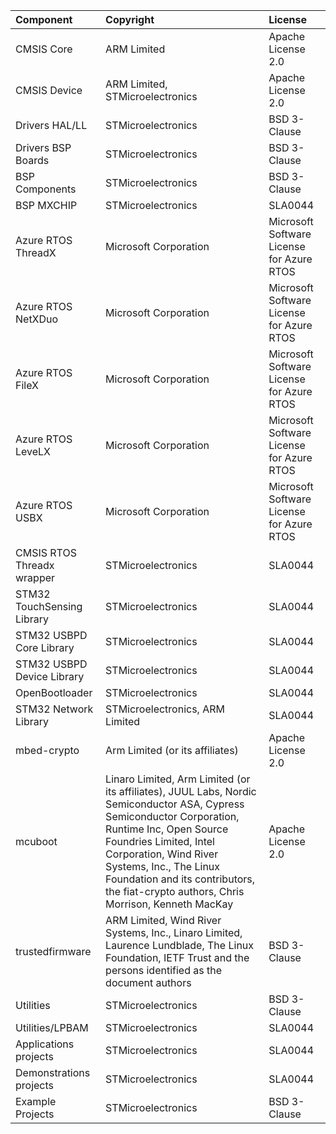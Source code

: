 | Component                       | Copyright                                                          | License                                       |
|:---------                       |:----------                                                         |:-------                                       |
| CMSIS Core                      | ARM Limited                                                        | Apache License 2.0                            |
| CMSIS Device                    | ARM Limited, STMicroelectronics                                    | Apache License 2.0                            |
| Drivers HAL/LL                  | STMicroelectronics                                                 | BSD 3-Clause                                  |
| Drivers BSP Boards              | STMicroelectronics                                                 | BSD 3-Clause                                  |
| BSP Components                  | STMicroelectronics                                                 | BSD 3-Clause                                  |
| BSP MXCHIP                      | STMicroelectronics                                                 | SLA0044                                       |
| Azure RTOS ThreadX              | Microsoft Corporation                                              | Microsoft Software License for Azure RTOS     |
| Azure RTOS NetXDuo              | Microsoft Corporation                                              | Microsoft Software License for Azure RTOS     |
| Azure RTOS FileX                | Microsoft Corporation                                              | Microsoft Software License for Azure RTOS     |
| Azure RTOS LeveLX               | Microsoft Corporation                                              | Microsoft Software License for Azure RTOS     |
| Azure RTOS USBX                 | Microsoft Corporation                                              | Microsoft Software License for Azure RTOS     |
| CMSIS RTOS Threadx wrapper      | STMicroelectronics                                                 | SLA0044                                       |
| STM32 TouchSensing Library      | STMicroelectronics                                                 | SLA0044                                       |
| STM32 USBPD Core Library        | STMicroelectronics                                                 | SLA0044                                       |
| STM32 USBPD Device Library      | STMicroelectronics                                                 | SLA0044                                       |
| OpenBootloader                  | STMicroelectronics                                                 | SLA0044                                       |
| STM32 Network Library           | STMicroelectronics, ARM Limited                                    | SLA0044                                       |
| mbed-crypto                     | Arm Limited (or its affiliates)                                    | Apache License 2.0                            |
| mcuboot                         | Linaro Limited, Arm Limited (or its affiliates), JUUL Labs, Nordic Semiconductor ASA, Cypress Semiconductor Corporation,  Runtime Inc, Open Source Foundries Limited,  Intel Corporation,  Wind River Systems, Inc., The Linux Foundation and its contributors,  the fiat-crypto authors, Chris Morrison,  Kenneth MacKay | Apache License 2.0                            |
| trustedfirmware                 | ARM Limited, Wind River Systems, Inc., Linaro Limited, Laurence Lundblade, The Linux Foundation, IETF Trust and the persons identified as the document authors                                                                                                                                                            | BSD 3-Clause                                  |
| Utilities                       | STMicroelectronics                                                 | BSD 3-Clause                                  |
| Utilities/LPBAM                 | STMicroelectronics                                                 | SLA0044                                       |
| Applications projects           | STMicroelectronics                                                 | SLA0044                                       |
| Demonstrations projects         | STMicroelectronics                                                 | SLA0044                                       |
| Example Projects                | STMicroelectronics                                                 | BSD 3-Clause                                  |
